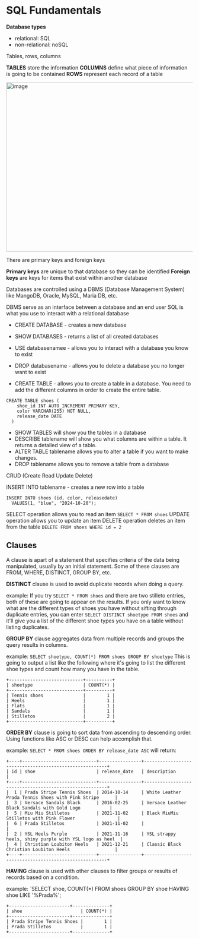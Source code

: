 
# SQL Fundamentals

**Database types**
  - relational: SQL
  - non-relational: noSQL

Tables, rows, columns

**TABLES** store the information
**COLUMNS** define what piece of information is going to be contained
**ROWS** represent each record of a table

<img width="837" height="456" alt="image" src="https://github.com/user-attachments/assets/2b84000a-b537-4ffd-b7bf-0d8a08e4d6dd" />


There are primary keys and foreign keys

**Primary keys** are unique to that database so they can be identified
**Foreign keys** are keys for items that exist within another database 

Databases are controlled using a DBMS (Database Management System) like MangoDB, Oracle, MySQL, Maria DB, etc. 

DBMS serve as an interface between a database and an end user
SQL is what you use to interact with a relational database

- CREATE DATABASE - creates a new database
- SHOW DATABASES - returns a list of all created databases
- USE databasenamee - allows you to interact with a database you know to exist
- DROP databasename - allows you to delete a database you no longer want to exist

- CREATE TABLE - allows you to create a table in a database. You need to add the different columns in order to create the entire table. 
```
CREATE TABLE shoes (
    shoe_id INT AUTO_INCREMENT PRIMARY KEY,
    color VARCHAR(255) NOT NULL,
    release_date DATE
  )
```

- SHOW TABLES will show you the tables in a database
- DESCRIBE tablename will show you what columns are within a table. It returns a detailed view of a table. 
- ALTER TABLE tablename allows you to alter a table if you want to make changes.
- DROP tablename allows you to remove a table from a database

CRUD (Create Read Update Delete)

INSERT INTO tablename - creates a new row into a table
```
INSERT INTO shoes (id, color, releasedate)
  VALUES(1, "blue", "2024-10-20");
```
SELECT operation allows you to read an item
`SELECT * FROM shoes`
UPDATE operation allows you to update an item
DELETE operation deletes an item from the table
`DELETE FROM shoes WHERE id = 2`


## Clauses

A clause is apart of a statement that specifies criteria of the data being manipulated, usually by an initial statement. Some of these clauses are FROM, WHERE, DISTINCT, GROUP BY, etc. 

**DISTINCT** clause is used to avoid duplicate records when doing a query. 

example: If you try `SELECT * FROM shoes` and there are two stilleto entries, both of these are going to appear on the results. 
If you only want to know what are the different types of shoes you have without sifting through duplicate entries, you can enter `SELECT DISTINCT shoetype FROM shoes` and it'll give you a list of the different shoe types you have on a table without listing duplicates. 

**GROUP BY** clause aggregates data from multiple records and groups the query results in columns. 

example: `SELECT shoetype, COUNT(*) FROM shoes GROUP BY shoetype`
This is going to output a list like the following where it's going to list the different shoe types and count how many you have in the table. 
```
+----------------------------+----------+
| shoetype                   | COUNT(*) |
+----------------------------+----------+
| Tennis shoes               |        1 |
| Heels                      |        1 |
| Flats                      |        1 |
| Sandals                    |        1 |
| Stilletos                  |        2 |
+----------------------------+----------+
```

**ORDER BY** clause is going to sort data from ascending to descending order. Using functions like ASC or DESC can help accomplish that. 

example: `SELECT * FROM shoes ORDER BY release_date ASC` will return:

```
+----+----------------------------+----------------+--------------------------------------------------------+
| id | shoe                       | release_date   | description                                            |
+----+----------------------------+----------------+--------------------------------------------------------+
|  1 | Prada Stripe Tennis Shoes  | 2014-10-14     | White Leather Prada Tennis Shoes with Pink Stripe      |
|  3 | Versace Sandals Black      | 2016-02-25     | Versace Leather Black Sandals with Gold Logo           |
|  5 | Miu Miu Stilletos          | 2021-11-02     | Black MiuMiu Stilletos with Pink Flower                |
|  6 | Prada Stilletos            | 2021-11-02     |                                                        |
|  2 | YSL Heels Purple           | 2021-11-16     | YSL strappy heels, shiny purple with YSL logo as heel  |
|  4 | Christian Loubiton Heels   | 2021-12-21     | Classic Black Christian Loubiton Heels                 |
+----+----------------------------+----------------+--------------------------------------------------------+
```

**HAVING** clause is used with other clauses to filter groups or results of records based on a condition. 

example: `SELECT shoe, COUNT(*) FROM shoes GROUP BY shoe HAVING shoe LIKE '%Prada%';

```
+-----------------------+--------------+
| shoe                      | COUNT(*) |
+-----------------------+--------------+
| Prada Stripe Tennis Shoes |        1 |
| Prada Stilletos           |        1 |
+-----------------------+--------------+
```





